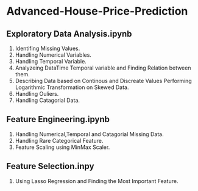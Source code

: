 # Advanced-House-Price-Prediction

## Exploratory Data Analysis.ipynb

1. Identifing Missing Values.  
2. Handling Numerical Variables.  
3. Handling Temporal Variable.  
4. Analyzeing DataTime Temporal variable and Finding Relation between them.  
5. Describing Data based on Continous and Discreate Values Performing Logarithmic Transformation on Skewed Data.  
6. Handling Ouliers.
7. Handling Catagorial Data.

## Feature Engineering.ipynb

1. Handling Numerical,Temporal and Catagorial Missing Data.  
2. Handling Rare Categorical Feature.
3. Feature Scaling using MinMax Scaler.  

## Feature Selection.inpy

1. Using Lasso Regression and Finding the Most Important Feature.

